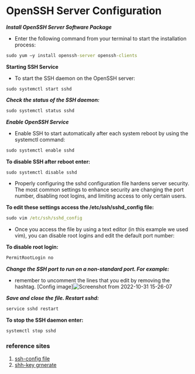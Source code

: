 # OpenSSH Server Configuration

**_Install OpenSSH Server Software Package_**

- Enter the following command from your terminal to start the installation process:

```cmd
sudo yum –y install openssh-server openssh-clients
```

**Starting SSH Service**

- To start the SSH daemon on the OpenSSH server:

```bsh
sudo systemctl start sshd
```

_**Check the status of the SSH daemon:**_

```cmd
sudo systemctl status sshd
```

**_Enable OpenSSH Service_**

- Enable SSH to start automatically after each system reboot by using the systemctl command:

```cmd
sudo systemctl enable sshd
```

**To disable SSH after reboot enter:**

```cmd
sudo systemctl disable sshd
```

- Properly configuring the sshd configuration file hardens server security. The most common settings to enhance security are changing the port number, disabling root logins, and limiting access to only certain users.

**To edit these settings access the /etc/ssh/sshd_config file:**

```cmd
sudo vim /etc/ssh/sshd_config
```

- Once you access the file by using a text editor (in this example we used vim), you can disable root logins and edit the default port number:

**To disable root login:**

```cmd
PermitRootLogin no
```

**_Change the SSH port to run on a non-standard port. For example:_**

- remember to uncomment the lines that you edit by removing the hashtag.
  [Config image]![Screenshot from 2022-10-31 15-26-07](https://user-images.githubusercontent.com/88568938/198981503-fc402e58-147f-4c00-8779-ca9f973a5dca.png)

**_Save and close the file. Restart sshd:_**

```cmd
service sshd restart
```

**To stop the SSH daemon enter:**

```cmd
systemctl stop sshd
```

### reference sites

1. [ssh-config file](https://linuxhint.com/ssh-config-file/)
2. [shh-key grnerate](https://confluence.atlassian.com/bitbucketserver/creating-ssh-keys-776639788.html)
